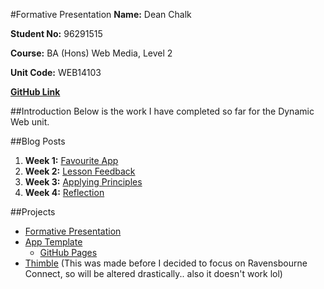 #Formative Presentation
**Name:** Dean Chalk

**Student No:** 96291515

**Course:** BA (Hons) Web Media, Level 2

**Unit Code:** WEB14103

[**GitHub Link**](https://github.com/deanlc/App)

##Introduction
Below is the work I have completed so far for the Dynamic Web unit.

##Blog Posts
1. **Week 1:** [Favourite App](https://medium.com/matteos-blogs-y2/my-favourite-and-most-used-app-is-snapchat-39cc68f5408f#.vryw2tu3a)
2. **Week 2:** [Lesson Feedback](https://medium.com/matteos-blogs-y2/mini-lesson-feedback-93d1353280b1)
3. **Week 3:** [Applying Principles](https://medium.com/@deanlc/how-can-these-principles-be-applied-a5c7d3996590#.u1j1fcv14)
4. **Week 4:** [Reflection](https://medium.com/matteos-blogs-y2/reflection-3f0af0fe117f#.5pclvpxfa)

##Projects
* [Formative Presentation](https://docs.google.com/presentation/d/15ljlQ1waLctAA9fEuCPts7-orIOv9H5tAtm4EwqQE-Y/edit?usp=sharing)
* [App Template](https://github.com/deanlc/App)
	* [GitHub Pages](https://deanlc.github.io/App/)
* [Thimble](https://thimbleprojects.org/onaed/124697) (This was made before I decided to focus on Ravensbourne Connect, so will be altered drastically.. also it doesn't work lol)
